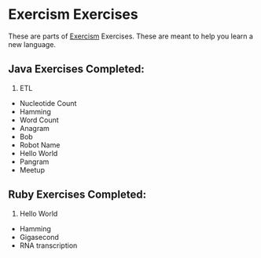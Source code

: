 # Exercism Exercises
These are parts of [Exercism](http://exercism.io/) Exercises. These are meant to help you learn a new language.

## Java Exercises Completed:
1. ETL
* Nucleotide Count
* Hamming
* Word Count
* Anagram
* Bob
* Robot Name
* Hello World
* Pangram
* Meetup

## Ruby Exercises Completed:
1. Hello World
* Hamming
* Gigasecond
* RNA transcription
